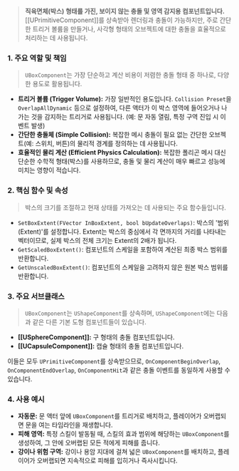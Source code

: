 > **직육면체(박스) 형태를 가진, 보이지 않는 충돌 및 영역 감지용 컴포넌트입니다.** [[UPrimitiveComponent]]를 상속받아 렌더링과 충돌이 가능하지만, 주로 간단한 트리거 볼륨을 만들거나, 사각형 형태의 오브젝트에 대한 충돌을 효율적으로 처리하는 데 사용됩니다.

### **1. 주요 역할 및 책임**
> `UBoxComponent`는 가장 단순하고 계산 비용이 저렴한 충돌 형태 중 하나로, 다양한 용도로 활용됩니다.
* **트리거 볼륨 (Trigger Volume):**
    가장 일반적인 용도입니다. `Collision Preset`을 `OverlapAllDynamic` 등으로 설정하여, 다른 액터가 이 박스 영역에 들어오거나 나가는 것을 감지하는 트리거로 사용됩니다. (예: 문 자동 열림, 특정 구역 진입 시 이벤트 발생)
* **간단한 충돌체 (Simple Collision):**
    복잡한 메시 충돌이 필요 없는 간단한 오브젝트(예: 스위치, 버튼)의 물리적 경계를 정의하는 데 사용됩니다.
* **효율적인 물리 계산 (Efficient Physics Calculation):**
    복잡한 폴리곤 메시 대신 단순한 수학적 형태(박스)를 사용하므로, 충돌 및 물리 계산이 매우 빠르고 성능에 미치는 영향이 적습니다.

### **2. 핵심 함수 및 속성**
> 박스의 크기를 조절하고 현재 상태를 가져오는 데 사용되는 주요 함수들입니다.
* `SetBoxExtent(FVector InBoxExtent, bool bUpdateOverlaps)`:
    박스의 '범위(Extent)'를 설정합니다. Extent는 박스의 중심에서 각 면까지의 거리를 나타내는 벡터이므로, 실제 박스의 전체 크기는 Extent의 2배가 됩니다.
* `GetScaledBoxExtent()`:
    컴포넌트의 스케일을 포함하여 계산된 최종 박스 범위를 반환합니다.
* `GetUnscaledBoxExtent()`:
    컴포넌트의 스케일을 고려하지 않은 원본 박스 범위를 반환합니다.

### **3. 주요 서브클래스**
> `UBoxComponent`는 `UShapeComponent`를 상속하며, `UShapeComponent`에는 다음과 같은 다른 기본 도형 컴포넌트들이 있습니다.
* **[[USphereComponent]]:** 구 형태의 충돌 컴포넌트입니다.
* **[[UCapsuleComponent]]:** 캡슐 형태의 충돌 컴포넌트입니다.

이들은 모두 `UPrimitiveComponent`를 상속받으므로, `OnComponentBeginOverlap`, `OnComponentEndOverlap`, `OnComponentHit`과 같은 충돌 이벤트를 동일하게 사용할 수 있습니다.

### **4. 사용 예시**
* **자동문:** 문 액터 앞에 `UBoxComponent`를 트리거로 배치하고, 플레이어가 오버랩되면 문을 여는 타임라인을 재생합니다.
* **피해 영역:** 특정 스킬이 발동될 때, 스킬의 효과 범위에 해당하는 `UBoxComponent`를 생성하여, 그 안에 오버랩된 모든 적에게 피해를 줍니다.
* **강이나 위험 구역:** 강이나 용암 지대에 걸쳐 넓은 `UBoxComponent`를 배치하고, 플레이어가 오버랩되면 지속적으로 피해를 입히거나 즉사시킵니다.
